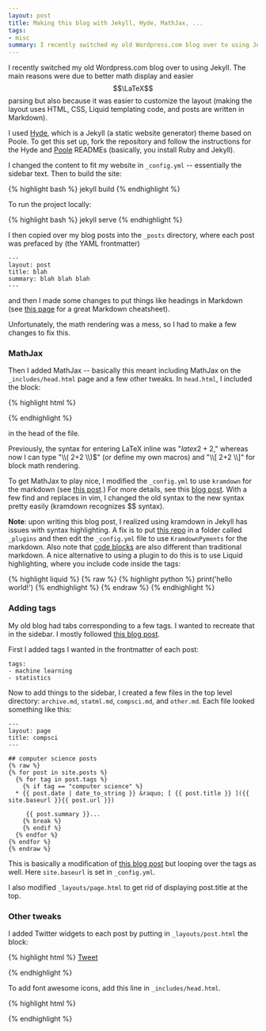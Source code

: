 ```yaml
---
layout: post
title: Making this blog with Jekyll, Hyde, MathJax, ...
tags:
- misc
summary: I recently switched my old Wordpress.com blog over to using Jekyll. The main reasons were due to better math display and easier $$\LaTeX$$ parsing but also because it was easier to customize the layout.
---
```


I recently switched my old Wordpress.com blog over to using Jekyll. The main reasons were
due to better math display and easier $$\LaTeX$$ parsing but also because it was
easier to customize the layout (making the layout uses HTML, CSS, Liquid
        templating code, and posts are written in Markdown).

I used [Hyde](https://github.com/poole/hyde), which is a Jekyll (a static website generator) theme based on Poole. To get this set up, fork
the repository and follow the instructions for the Hyde and
[Poole](https://github.com/poole/poole) READMEs
(basically, you install Ruby and Jekyll).

I changed the content to fit my website in `_config.yml` -- essentially the
sidebar text. Then to build the site:

{% highlight bash %}
jekyll build
{% endhighlight %}

To run the project locally:

{% highlight bash %}
jekyll serve
{% endhighlight %}

I then copied over my blog posts into the `_posts` directory, where each post was
prefaced by (the YAML frontmatter)

~~~
---
layout: post
title: blah
summary: blah blah blah
---
~~~

and then I made some changes to put things like headings in Markdown (see
[this page](https://github.com/adam-p/markdown-here/wiki/Markdown-Cheatsheet) for a great Markdown cheatsheet).

Unfortunately, the math rendering was a mess, so I had to make a few changes to
fix this.

### MathJax

Then I added MathJax -- basically this meant including MathJax on the
`_includes/head.html` page and a few other tweaks. In `head.html`, I included the block:

{% highlight html %}
<script type="text/javascript" src="http://cdn.mathjax.org/mathjax/latest/MathJax.js?config=TeX-AMS-MML_HTMLorMML">
</script>
{% endhighlight %}

in the head of the file.

Previously, the syntax for entering LaTeX inline was "$latex 2+2$," whereas
now I can type "\\\\( 2+2 \\\\)$" (or define my own macros) and "\\\\[ 2+2 \\\\]"
for block math rendering.

To get MathJax to play nice, I modified the `_config.yml` to use `kramdown` for
the markdown (see [this post](https://gist.github.com/mikelove/cbf6eb431406852ba725).)
For more details, see this [blog post](http://christopherpoole.github.io/using-mathjax-on-github-pages/).
With a few find and replaces in vim, I changed the old syntax to the new syntax
pretty easily (kramdown recognizes $$ syntax).

<b>Note</b>: upon writing this blog post, I realized using kramdown in Jekyll has
issues with syntax highlighting. A fix is to put [this repo](https://github.com/mvdbos/kramdown-with-pygments)
in a folder called `_plugins` and then edit the `_config.yml` file
to use `KramdownPyments` for the markdown.
Also note that [code blocks](http://kramdown.gettalong.org/syntax.html#code-blocks)
are also different than traditional markdown.
A nice alternative to using a plugin to do this
is to use Liquid highlighting, where you include code inside the tags:

{% highlight liquid %}
{% raw %}
{% highlight python %}
    print('hello world!')
{% endhighlight %}
{% endraw %}
{% endhighlight %}

### Adding tags

My old blog had tabs corresponding to a few tags. I wanted to recreate that in
the sidebar. I mostly followed [this blog post](http://charliepark.org/tags-in-jekyll/).

First I added tags I wanted in the frontmatter of each post:

~~~
tags:
- machine learning
- statistics
~~~

Now to add things to the sidebar, I created a few files in the top level
directory: `archive.md`, `statml.md`, `compsci.md`, and `other.md`.
Each file looked something like this:

~~~
---
layout: page
title: compsci
---

## computer science posts
{% raw %}
{% for post in site.posts %}
  {% for tag in post.tags %}
    {% if tag == "computer science" %}
  * {{ post.date | date_to_string }} &raquo; [ {{ post.title }} ]({{ site.baseurl }}{{ post.url }})

     {{ post.summary }}...
    {% break %}
    {% endif %}
  {% endfor %}
{% endfor %}
{% endraw %}
~~~

This is basically a modification of [this blog post](http://joshualande.com/jekyll-github-pages-poole/) but looping over the tags as well.
Here `site.baseurl` is set in `_config.yml`.

I also modified `_layouts/page.html` to get rid of displaying post.title at the
top.


### Other tweaks

I added Twitter widgets to each post by putting in `_layouts/post.html` the block:

{% highlight html %}
<a href="https://twitter.com/share" class="twitter-share-button"
data-via="d1ca1">Tweet</a>

<script>!function(d,s,id){var js,fjs=d.getElementsByTagName(s)[0];if(!d.getElementById(id)){js=d.createElement(s);js.id=id;js.src="//platform.twitter.com/widgets.js";fjs.parentNode.insertBefore(js,fjs);}}(document,"script","twitter-wjs");</script>
{% endhighlight %}

To add font awesome icons, add this line in `_includes/head.html`.

{% highlight html %}
<link rel="stylesheet" href="//maxcdn.bootstrapcdn.com/font-awesome/4.3.0/css/font-awesome.min.css">
{% endhighlight %}

